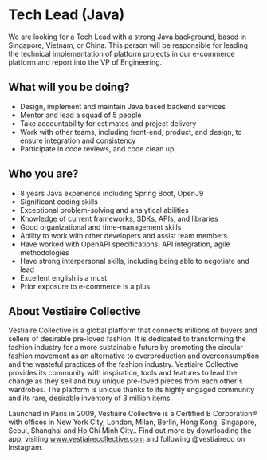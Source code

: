 # Tech Lead (Java)

We are looking for a Tech Lead with a strong Java background, based in Singapore, Vietnam, or China. This person will be responsible for leading the technical implementation of platform projects in our e-commerce platform and report into the VP of Engineering.

## What will you be doing?

* Design, implement and maintain Java based backend services
* Mentor and lead a squad of 5 people
* Take accountability for estimates and project delivery
* Work with other teams, including front-end, product, and design, to ensure integration and consistency
* Participate in code reviews, and code clean up

## Who you are?

* 8 years Java experience including Spring Boot, OpenJ9
* Significant coding skills
* Exceptional problem-solving and analytical abilities
* Knowledge of current frameworks, SDKs, APIs, and libraries
* Good organizational and time-management skills
* Ability to work with other developers and assist team members
* Have worked with OpenAPI specifications, API integration, agile methodologies
* Have strong interpersonal skills, including being able to negotiate and lead
* Excellent english is a must
* Prior exposure to e-commerce is a plus

## About Vestiaire Collective

Vestiaire Collective is a global platform that connects millions of buyers and sellers of desirable pre-loved fashion. It is dedicated to transforming the fashion industry for a more sustainable future by promoting the circular fashion movement as an alternative to overproduction and overconsumption and the wasteful practices of the fashion industry. Vestiaire Collective provides its community with inspiration, tools and features to lead the change as they sell and buy unique pre-loved pieces from each other's wardrobes. The platform is unique thanks to its highly engaged community and its rare, desirable inventory of 3 million items.

Launched in Paris in 2009, Vestiaire Collective is a Certified B Corporation® with offices in New York City, London, Milan, Berlin, Hong Kong, Singapore, Seoul, Shanghai and Ho Chi Minh City.. Find out more by downloading the app, visiting www.vestiairecollective.com and following @vestiaireco on Instagram.


